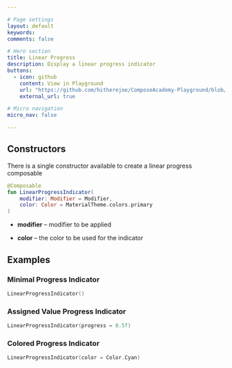 ```yaml
---

# Page settings
layout: default
keywords:
comments: false

# Hero section
title: Linear Progress
description: Display a linear progress indicator
buttons:
  - icon: github
    content: View in Playground
    url: "https://github.com/hitherejoe/ComposeAcademy-Playground/blob/master/app/src/main/java/co/joebirch/composeplayground/material/progress.kt"
    external_url: true

# Micro navigation
micro_nav: false

---
```


## Constructors

There is a single constructor available to create a linear progress composable

```kotlin
@Composable
fun LinearProgressIndicator(
    modifier: Modifier = Modifier,
    color: Color = MaterialTheme.colors.primary
)
```

* **modifier** – modifier to be applied

* **color** – the color to be used for the indicator

## Examples

### Minimal Progress Indicator
  
```kotlin
LinearProgressIndicator()
```

### Assigned Value Progress Indicator
  
```kotlin
LinearProgressIndicator(progress = 0.5f)
```


### Colored Progress Indicator

```kotlin
LinearProgressIndicator(color = Color.Cyan)
```